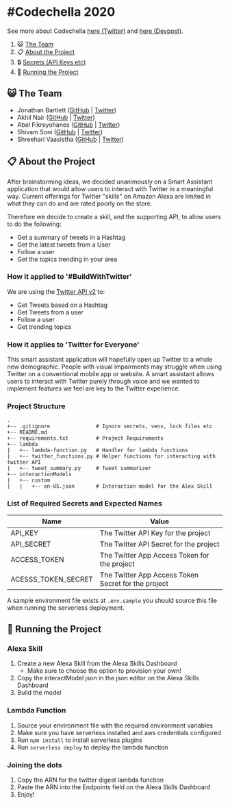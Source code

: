 # \#Codechella 2020

See more about Codechella [here (Twitter)](https://twitter.com/hashtag/codechella?lang=en) and [here (Devpost)](https://codechella.devpost.com/).

1. 😺 [The Team](#-the-team)
2. 📋 [About the Project](#-about-the-project)
3. 🔒 [Secrets (API Keys etc)](#-secrets-api-keys-etc)
4. 🏃 [Running the Project](#-running-the-project)

## 😺 The Team

- Jonathan Bartlett ([GitHub](https://github.com/Jonnobrow) | [Twitter](https://twitter.com/jonnobrow))
- Akhil Nair ([GitHub](https://github.com/Jedi18) | [Twitter]())
- Abel Fikreyohanes ([GitHub](https://github.com/bellajr) | [Twitter](https://twitter.com/AFikreyohanes))
- Shivam Soni ([GitHub](https://github.com/i-shivamsoni) | [Twitter](https://twitter.com/i_shivamsoni))
- Shreehari Vaasistha ([GitHub](https://github.com/ShreehariVaasishta) | [Twitter](https://twitter.com/Hary86389970))

## 📋 About the Project

After brainstorming ideas, we decided unanimously on a Smart Assistant application that would allow
users to interact with Twitter in a meaningful way. Current offerings for Twitter "skills" on Amazon
Alexa are limited in what they can do and are rated poorly on the store. 

Therefore we decide to create a skill, and the supporting API, to allow users to do the following:
- Get a summary of tweets in a Hashtag
- Get the latest tweets from a User
- Follow a user
- Get the topics trending in your area

### How it applied to '\#BuildWithTwitter'

We are using the [Twitter API v2](https://developer.twitter.com/en/docs/twitter-api/early-access) to:
- Get Tweets based on a Hashtag
- Get Tweets from a user
- Follow a user
- Get trending topics

### How it applies to 'Twitter for Everyone'

This smart assistant application will hopefully open up Twitter to a whole new demographic.
People with visual impairments may struggle when using Twitter on a conventional mobile app or website.
A smart assistant allows users to interact with Twitter purely through voice and we wanted to implement
features we feel are key to the Twitter experience.

### Project Structure

``` text
.
+-- .gitignore               # Ignore secrets, venv, lock files etc
+-- README.md
+-- requirements.txt         # Project Requirements
+-- lambda
|   +-- lambda-function.py   # Handler for lambda functions
|   +-- twitter_functions.py # Helper functions for interacting with twitter API
|   +-- tweet_summary.py     # Tweet summarizer
+-- interactionModels
|   +-- custom
|   |   +-- en-US.json       # Interaction model for the Alex Skill
```

### List of Required Secrets and Expected Names

| Name                | Value                                               |
|---------------------|-----------------------------------------------------|
| API_KEY             | The Twitter API Key for the project                 |
| API_SECRET          | The Twitter API Secret for the project              |
| ACCESS_TOKEN        | The Twitter App Access Token for the project        |
| ACESSS_TOKEN_SECRET | The Twitter App Access Token Secret for the project |

A sample environment file exists at `.env.sample` you should source this file
when running the serverless deployment.

## 🏃 Running the Project

### Alexa Skill

1. Create a new Alexa Skill from the Alexa Skills Dashboard
	- Make sure to choose the option to provision your own!
2. Copy the interactModel json in the json editor on the Alexa Skills Dashboard
3. Build the model

### Lambda Function

1. Source your environment file with the required environment variables
2. Make sure you have serverless installed and aws credentials configured
3. Run `npm install` to install serverless plugins
4. Run `serverless deploy` to deploy the lambda function

### Joining the dots

1. Copy the ARN for the twitter digest lambda function
2. Paste the ARN into the Endpoints field on the Alexa Skills Dashboard
3. Enjoy!





